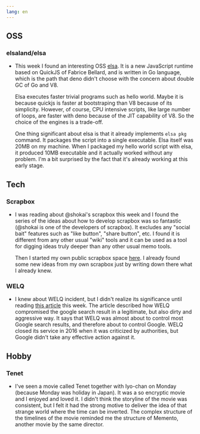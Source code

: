 ```yaml
---
lang: en
---
```


## OSS

### elsaland/elsa

- This week I found an interesting OSS [elsa](https://github.com/elsaland/elsa). It is a new JavaScript runtime based on QuickJS of Fabrice Bellard, and is written in Go language, which is the path that deno didn't choose with the concern about double GC of Go and V8.

  Elsa executes faster trivial programs such as hello world. Maybe it is because quickjs is faster at bootstraping than V8 because of its simplicity. However, of course, CPU intensive scripts, like large number of loops, are faster with deno because of the JIT capability of V8. So the choice of the engines is a trade-off.

  One thing significant about elsa is that it already implements `elsa pkg` command. It packages the script into a single executable. Elsa itself was 20MB on my machine. When I packaged my hello world script with elsa, it produced 10MB executable and it actually worked without any problem. I'm a bit surprised by the fact that it's already working at this early stage.

## Tech

### Scrapbox

- I was reading about @shokai's scrapbox this week and I found the series of the ideas about how to develop scrapbox was so fantastic (@shokai is one of the developers of scrapbox). It excludes any "social bait" features such as "like button", "share button", etc. I found it is different from any other usual "wiki" tools and it can be used as a tool for digging ideas truly deeper than any other usual memo tools.

  Then I started my own public scrapbox space [here](https://scrapbox.io/kt3k/). I already found some new ideas from my own scrapbox just by writing down there what I already knew.

### WELQ

- I knew about WELQ incident, but I didn't realize its significance until reading [this article](https://moonpower2020.net/2016/11/25/post-343/) this week. The article described how WELQ compromised the google search result in a legitimate, but also dirty and aggressive way. It says that WELQ was almost about to control most Google search results, and therefore about to control Google. WELQ closed its service in 2016 when it was criticized by authorities, but Google didn't take any effective action against it.

## Hobby

### Tenet

- I've seen a movie called Tenet together with Iyo-chan on Monday (because Monday was holiday in Japan). It was a so encryptic movie and I enjoyed and loved it. I didn't think the storyline of the movie was consistent, but I felt it had the strong motive to deliver the idea of that strange world where the time can be inverted. The complex structure of the timelines of the movie reminded me the structure of Memento, another movie by the same director.

